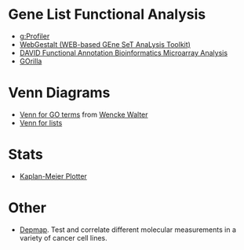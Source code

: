 # Gene List Functional Analysis

- [g:Profiler](https://biit.cs.ut.ee/gprofiler/gost)
- [WebGestalt (WEB-based GEne SeT AnaLysis Toolkit)](https://www.webgestalt.org/)
- [DAVID Functional Annotation Bioinformatics Microarray Analysis](https://davidbioinformatics.nih.gov/)
- [GOrilla](https://cbl-gorilla.cs.technion.ac.il/)

# Venn Diagrams

- [Venn for GO terms](https://wwalter.shinyapps.io/Venn/) from [Wencke Walter](https://github.com/wencke)
- [Venn for lists](https://jvenn.toulouse.inrae.fr/app/index.html)

# Stats
- [Kaplan-Meier Plotter](https://kmplot.com/analysis/)

# Other
- [Depmap](https://depmap.org/portal/). Test and correlate different molecular measurements in a variety of cancer cell lines.
